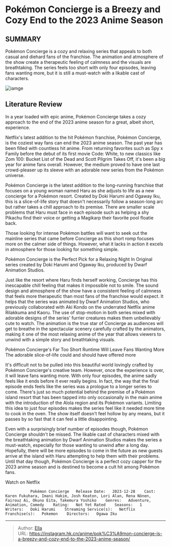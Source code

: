 # Pokémon Concierge is a Breezy and Cozy End to the 2023 Anime Season


## SUMMARY 



  Pokémon Concierge is a cozy and relaxing series that appeals to both casual and diehard fans of the franchise.   The animation and atmosphere of the show create a therapeutic feeling of calmness and the visuals are breathtaking.   The series feels too short with only four episodes, leaving fans wanting more, but it is still a must-watch with a likable cast of characters.  

![iamge](https://static1.srcdn.com/wordpress/wp-content/uploads/2023/11/pokemon-concierge-banner.jpg)

## Literature Review

In a year loaded with epic anime, Pokémon Concierge takes a cozy approach to the end of the 2023 anime season for a great, albeit short, experience.




Netflix&#39;s latest addition to the hit Pokémon franchise, Pokémon Concierge, is the coziest way fans can end the 2023 anime season. The past year has been filled with countless hit anime. From returning favorites such as Spy x Family before the debut of its first movie Code: White, to new classics like Zom 100: Bucket List of the Dead and Scott Pilgrim Takes Off, it&#39;s been a big year for anime fans overall. However, the medium proved to have one last crowd-pleaser up its sleeve with an adorable new series from the Pokémon universe.




Pokémon Concierge is the latest addition to the long-running franchise that focuses on a young woman named Haru as she adjusts to life as a new concierge for a Pokémon resort. Created by Doki Harumi and Ogaway Iku, this is a slice-of-life story that doesn&#39;t necessarily follow a season-long arc but rather takes a chill approach to its premise. There are smaller scale problems that Haru must face in each episode such as helping a shy Pikachu find their voice or getting a Magikarp their favorite pool floatie back.


 

Those looking for intense Pokémon battles will want to seek out the mainline series that came before Concierge as this short romp focuses more on the calmer side of things. However, what it lacks in action it excels in atmosphere for those looking for something simple.





 Pokémon Concierge is the Perfect Pick for a Relaxing Night In 
Original series created by Doki Harumi and Ogaway Iku, produced by Dwarf Animation Studios.
          

Just like the resort where Haru finds herself working, Concierge has this inescapable chill feeling that makes it impossible not to smile. The sound design and atmosphere of the show have a consistent feeling of calmness that feels more therapeutic than most fans of the franchise would expect. It helps that the series was animated by Dwarf Animation Studios, who previously collaborated with Aki Kondo on the underrated Netflix anime Rilakkuma and Kaoru. The use of stop-motion in both series mixed with adorable designs of the series&#39; furrier creatures makes them unbelievably cute to watch. The animation is the true star of Concierge as audiences will get to breathe in the spectacular scenery carefully crafted by the animators, making it one of the most relaxing anime of the year that allows viewers to unwind with a simple story and breathtaking visuals.






 Pokémon Concierge&#39;s Far Too Short Runtime Will Leave Fans Wanting More 
The adorable slice-of-life could and should have offered more
          

It&#39;s difficult not to be pulled into this beautiful world lovingly crafted by Pokémon Concierge&#39;s creative team. However, once the experience is over, it will leave fans wanting more. With only four episodes, the anime sadly feels like it ends before it ever really begins. In fact, the way that the final episode ends feels like the series was a prologue to a longer series to come. There&#39;s just so much potential behind the premise of a Pokémon island resort that has been tapped into only occasionally in the main anime with the introduction of the Alola region and its Pokémon variants. Limiting this idea to just four episodes makes the series feel like it needed more time to cook in the oven. The show itself doesn&#39;t feel hollow by any means, but it passes by so fast that it can feel a little disappointing.




Even with a surprisingly brief number of episodes though, Pokémon Concierge shouldn&#39;t be missed. The likable cast of characters mixed with the breathtaking animation by Dwarf Animation Studios makes the series a must-watch, especially for those wanting to unwind after a long day. Hopefully, there will be more episodes to come in the future as new guests arrive at the island with Haru attempting to help them with their problems. Until that day though, Pokémon Concierge is a perfect cozy capper for the 2023 anime season and is destined to become a cult hit among Pokémon fans.

Watch on Netflix

               Pokémon Concierge   Release Date:   2023-12-28    Cast:   Karen Fukuhara, Imani Hakim, Josh Keaton, Lori Alan, Rena Nōnen, Fairouz Ai, Okuno Eita, Takemura Yoshiko    Genres:   Adventure, Animation, Comedy    Rating:   Not Yet Rated    Seasons:   1    Writers:   Doki Harumi    Streaming Service(s):   Netflix    Franchise(s):   Pokemon    Directors:   Ogawa Iku      

---

> Author: [Ella](https://instagram.hk.cn/)  
> URL: https://instagram.hk.cn/anime/pok%C3%A9mon-concierge-is-a-breezy-and-cozy-end-to-the-2023-anime-season/  

